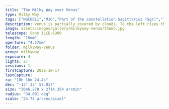 ```yaml
---
title: "The Milky Way over Venus"
type: Milky Way
tags: ["NGC6611","M16","Part of the constellation Sagittarius (Sgr)","The star Kaus Australis (εSgr)","The star Media (δSgr)","IC4592","IC4715","Part of the constellation Serpens (Ser)","IC4701","The star Nunki (σSgr)","The star Ascella (ζSgr)","The star Kaus Borealis (λSgr)","The star πSgr","The star Rasalhague (αOph)","Part of the constellation Ophiuchus (Oph)","The star Cebalrai","Cheleb (βOph)","The star ζOph","Part of the constellation Corona Austrina (CrA)","The star Sabik (ηOph)","The constellation Scutum (Sct)","Eagle Nebula","Small Sgr Star Cloud","M24","NGC6727"]
description: Venus is partially covered by clouds. To the left rises the core of the Milky Way.
image: assets/images/gallery/milkyway-venus/thumb.jpg
telescope: Sony ILCE-6300
length: "16mm"
aperture: "4.57mm"
folder: milkyway-venus
group: milkyway
exposure: 4 
lights: 27
sessions: 1
firstCapture: 2021-10-17 
lastCapture:
ra: "18h 10m 24.4s"
dec: "-13° 33' 57.017"
size: "3046.278 x 2714.354 arcmin"
radius: "34.001 deg"
scale: "24.74 arcsec/pixel"
---
```

